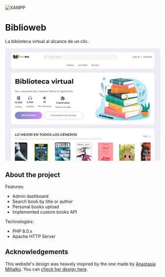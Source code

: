 ![XAMPP](https://img.shields.io/static/v1?style=for-the-badge&message=XAMPP&color=FB7A24&logo=XAMPP&logoColor=FFFFFF&label=)

# Biblioweb

La biblioteca virtual al alcance de un clic.

![Desktop preview image](public/assets/img/desktop-preview.png)

## About the project

Features:
- Admin dashboard
- Search book by title or author
- Personal books upload
- Implemented custom books API

Technologies:
- PHP 8.0.x
- Apache HTTP Server

## Acknowledgements

This website's design was heavely inspired by the one made by [Anastasia Mihalko](https://www.behance.net/jovenibrid03b0). You can [check her design here](https://www.behance.net/gallery/122142911/Book-stream-website-UIUX).
